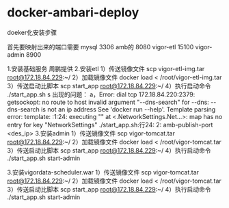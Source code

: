 # docker-ambari-deploy

doeker化安装步骤

首先要映射出来的端口需要
mysql 3306
amb的 8080
vigor-etl  15100
vigor-admin 8900


1.安装基础服务 周鹏提供
2.安装etl
   1）传送镜像文件  scp vigor-etl-img.tar root@172.18.84.229:~/
   2）加载镜像文件  docker load < /root/vigor-etl-img.tar
   3）传送启动比脚本 scp start_app root@172.18.84.229:~/
   4）执行启动命令   ./start_app.sh s
   出现的问题：
    a，Error:  dial tcp 172.18.84.220:2379: getsockopt: no route to host
    invalid argument "--dns-search" for --dns: --dns-search is not an ip address
    See 'docker run --help'.
    Template parsing error: template: :1:24: executing "" at <.NetworkSettings.Net...>: map has no entry for key "NetworkSettings"
	./start_app.sh:行24: 2: amb-publish-port <port> <des_ip>
3.安装admin
   1）传送镜像文件  scp vigor-tomcat.tar root@172.18.84.229:~/
   2）加载镜像文件  docker load < /root/vigor-tomcat.tar
   3）传送启动比脚本 scp start_app root@172.18.84.229:~/
   4）执行启动命令   ./start_app.sh start-admin

3.安装vigordata-scheduler.war
   1）传送镜像文件  scp vigor-tomcat.tar root@172.18.84.229:~/
   2）加载镜像文件  docker load < /root/vigor-tomcat.tar
   3）传送启动比脚本 scp start_app root@172.18.84.229:~/
   4）执行启动命令   ./start_app.sh start-admin
